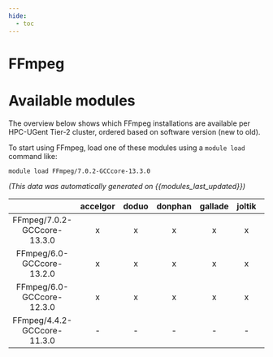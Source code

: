 ```yaml
---
hide:
  - toc
---
```


FFmpeg
======

# Available modules


The overview below shows which FFmpeg installations are available per HPC-UGent Tier-2 cluster, ordered based on software version (new to old).

To start using FFmpeg, load one of these modules using a `module load` command like:

```shell
module load FFmpeg/7.0.2-GCCcore-13.3.0
```

*(This data was automatically generated on {{modules_last_updated}})*

| |accelgor|doduo|donphan|gallade|joltik|litleo|shinx|
| :---: | :---: | :---: | :---: | :---: | :---: | :---: | :---: |
|FFmpeg/7.0.2-GCCcore-13.3.0|x|x|x|x|x|x|x|
|FFmpeg/6.0-GCCcore-13.2.0|x|x|x|x|x|x|x|
|FFmpeg/6.0-GCCcore-12.3.0|x|x|x|x|x|x|x|
|FFmpeg/4.4.2-GCCcore-11.3.0|-|-|-|-|-|x|x|
